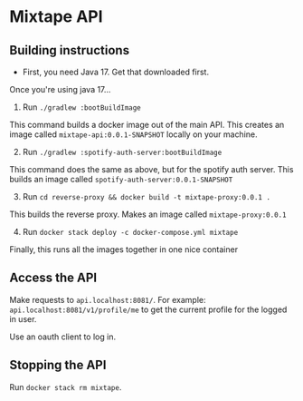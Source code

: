 
# Mixtape API

## Building instructions

- First, you need Java 17. Get that downloaded first.

Once you're using java 17...

1. Run `./gradlew :bootBuildImage`

This command builds a docker image out of the main API. This creates an image called `mixtape-api:0.0.1-SNAPSHOT`
locally on your machine.

2. Run `./gradlew :spotify-auth-server:bootBuildImage`

This command does the same as above, but for the spotify auth server. This builds an image called `spotify-auth-server:0.0.1-SNAPSHOT`

3. Run `cd reverse-proxy && docker build -t mixtape-proxy:0.0.1 .`

This builds the reverse proxy. Makes an image called `mixtape-proxy:0.0.1`

4. Run `docker stack deploy -c docker-compose.yml mixtape`

Finally, this runs all the images together in one nice container

## Access the API
Make requests to `api.localhost:8081/`. For example: `api.localhost:8081/v1/profile/me` to get the current profile for
the logged in user.

Use an oauth client to log in.

## Stopping the API
Run `docker stack rm mixtape`.